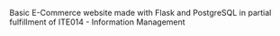 Basic E-Commerce website made with Flask and PostgreSQL in partial fulfillment of ITE014 - Information Management
